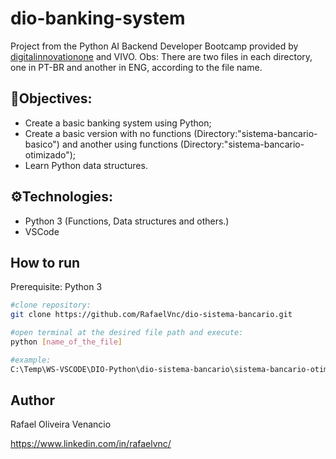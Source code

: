 # dio-banking-system
Project from the Python AI Backend Developer Bootcamp provided by [digitalinnovationone](https://www.google.com/url?sa=t&rct=j&q=&esrc=s&source=web&cd=&cad=rja&uact=8&ved=2ahUKEwjA1a6LjuOFAxVgr5UCHUirCaYQjBB6BAgMEAE&url=https%3A%2F%2Fweb.dio.me%2F&usg=AOvVaw0dwYA1hr1DsZZOmIkcAAcc&opi=89978449) and VIVO.
Obs: There are two files in each directory, one in PT-BR and another in ENG, according to the file name.

## 🎯Objectives:
- Create a basic banking system using Python;
- Create a basic version with no functions (Directory:"sistema-bancario-basico") and another using functions (Directory:"sistema-bancario-otimizado");
- Learn Python data structures.

## ⚙️Technologies:
- Python 3 (Functions, Data structures and others.)
- VSCode

## How to run
Prerequisite: Python 3
```bash
#clone repository:
git clone https://github.com/RafaelVnc/dio-sistema-bancario.git

#open terminal at the desired file path and execute:
python [name_of_the_file]

#example:
C:\Temp\WS-VSCODE\DIO-Python\dio-sistema-bancario\sistema-bancario-otimizado>python banking_system.py
```
## Author
Rafael Oliveira Venancio

https://www.linkedin.com/in/rafaelvnc/
